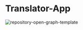 # Translator-App

![repository-open-graph-template](https://user-images.githubusercontent.com/127183037/232158854-47111f76-1feb-4fc9-a19f-eb7e75c2c6f3.jpg)
